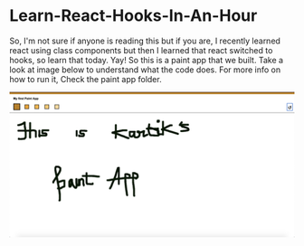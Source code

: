 # Learn-React-Hooks-In-An-Hour
So, I'm not sure if anyone is reading this but if you are, I recently learned react using class components but then I learned that react switched to hooks, so learn that today. Yay!
So this is a paint app that we built. Take a look at image below to understand what the code does.
For more info on how to run it, Check the paint app folder.

![](images/images.png)

